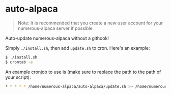 auto-alpaca
===========

> Note: It is recommended that you create a new user account for your numerous-alpaca server if possible

Auto-update numerous-alpaca without a githook!

Simply `./install.sh`, then add `update.sh` to cron. Here's an example:

```sh
$ ./install.sh
$ crontab -e
```
An example cronjob to use is (make sure to replace the path to the path of your script):
```sh
* * * * * /home/numerous-alpaca/auto-alpaca/update.sh >> /home/numerous-alpaca/auto-alpaca/update.log  2>&1
```
